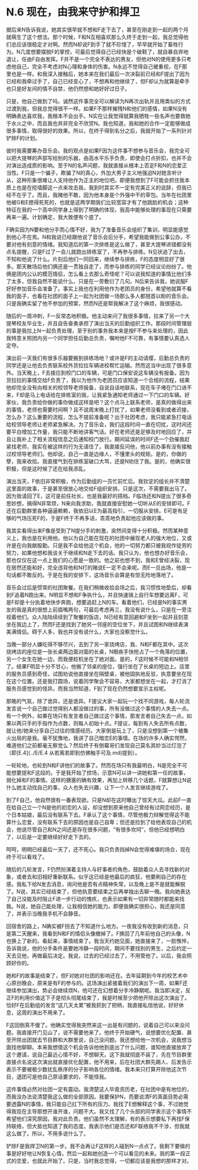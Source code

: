 # N.6 现在，由我来守护和捍卫

据后来N告诉我说，她其实很早就不想和F走下去了，甚至在刚走到一起的两个月就萌生了这个想法。那个时候，F和N互相喜欢那么久终于走到一起，我总觉得他们总应该很稳定才对啊。然而N却说F到手了就不珍惜了，早早就开始了畜牲行为。N几度想要摆脱F的掌控，可最后觉得自己已经快是个破鞋了，就自暴自弃地退让，任由F自由发挥。F并不是一个完全不表达的男友，但他对N的使用更多只考虑他自己，完全不考虑对N心理和身体的伤害。N永远不觉得自己被重视，在F那里也是一样。和我深入接触后，她本来在我们最后一次决裂前已经和F提出了因为已经和我牵过手了，自己已经变心了，不想再和他继续了，但F却认为就算是牵手也只是好友间的情不自禁，他仍然想和她好好过日子。

只是，他自己做到了吗。诚然这件事完全可以解读为N再次出轨并且用类似的方式过渡到我，但我总觉得很不一样。如果F不那样摧残N和他们的感情，如果N没有明确表达喜欢我，我根本不会出手。N实在让我觉得就算我牺牲一些名声也要救她于水火之中，而且我也并非完全不欣赏N。我也知道，我和她的合作一定能够做成很多事情，取得很好的效果。所以，在终于得到名分之后，我就开始了一系列针对铲除F的计划。

彼时我需要筹办音乐会。我的观点是如果F因为这件事不想参与音乐会，我完全可以把大提琴的声部写给别的乐器，由高水平乐手负责，即使会打点折扣，也并不会对演出造成质的影响。至于N的名声问题，我就直接从根本上否定F和N的恋爱正当性。F只是一个骗子，欺骗了N的真心，外加大男子主义地强迫N对她言听计从，这种形象很难让人支持他作为正主的地位吧。即便我想到了F可能会抓住我本质上也是在挖墙脚这一点来攻击我，我到时其实不一定有完美正义的说辞，但我已经不在乎了。而且，我赌他不敢，因为他本身是个外强中干的草包。当年在社团里他被G和E摁得死死的，也就是这两学期我们比较宽容才有了他跳脸的机会；这种特征在我的一个高中同学身上得到了明确的体现，我高中能够处理的事现在只需要再来一遍。计划确定，我大致便有个底了。

F确实因为N要和他分手而心情不好，我为了准备音乐会组织了集训，明显能感觉到他心不在焉。N和我说已经跟他说了音乐会后分手，希望我能做到公事公办，不要对他有刻意的情绪。我知道后的第一次排练是这么做了，甚至大提琴进错都没有点名提醒，只是F过了一会儿就跑出排练室了，不再参与排练。N见状追了出去，不知和他说了什么。片刻后他们一同回来，继续参与排练，F的态度明显好了很多。那天散场后他们俩还是一贯独自走了，而参与排练的同学已经议论纷纷了。他俩是团内公认的模范情侣，怎么看上去那么奇怪呢？可以说我知道的事情比他们多了太多，但我自然不能说什么，只是在一旁敷衍了几句。N后来告诉我，她说服F好好参加音乐会准备了。事实上我也在利用他作为老团员的身份，希望他就算不看我的面子，也看在社团的面子上一起为社团做一场那么多人都翘首以盼的音乐会。只是我确实留了他不参加的预案，然而N还是帮我解决了这个麻烦，我很感动。

随后的一周冲刺，F一反常态地积极。他主动来问了我很多事情，拉来了另一个大提琴校友毕业生，并且自告奋勇承担了演出当天的后勤组织工作。那段时间管理层的事是我拉上N一起负责处理，至于别的事务我本来是按F不参与来处理的，因此我特意关照团内另一个同学担任后勤总负责，嘱咐他F不可靠，有事情要认真选人定夺。

演出前一天我们有很多乐器要搬到排练场地？或许是F的主动请缨，后勤总负责的同学还是让他去负责联系校外货拉拉车辆进校帮忙运输。然而这当中出现了很多意外。当天晚上，F去接应到校门口的车辆，可是门口保安说这车辆没有报备。因为货拉拉的事情交给F负责了，我以为他作为老团员应该知道一个合规的流程，结果他却完全没有向相关的校领导老师报备，自说自话地联系，现在车子堵在门口进不来，F却是马上电话给在排练室的我，让我紧急通知老师通过一下门口的车辆。好家伙，我负责给你做的事你做成这样是吧？这个点马上联系老师，是真的做得出来的事情，老师也需要时间啊？且不说周末晚上打扰了，如果老师没看到或者迟接，怎么办？这么重要的流程，怎么不提前准备呢？出于社团考虑，我只能紧急打电话给校领导老师让老师紧急解决。为了音乐会，我们这段时间一直在叨扰，这时间还要平白增加工作量，我只能不断地讲客气话。好在老师还是足够及时地回应了，并且让我补上了相关流程信息之后通知校门放行。期间延误的时间F还一个劲催我赶紧找老师，我实在被这样的行为无语住了。我直接反问他，他以前办事有没有接触过校领导老师们。他却说，自己一直是边缘人，不懂里头的规矩。是的，你做的孽，我来收拾。我直接气到在排练室破口大骂，还是N劝住了我。是的，他确实很积极，但是这时候了还在给我添乱。

演出当天，F依旧非常积极，作为后勤组的一员忙前忙后。我钦定的组长并不清楚这里面的故事，于是甚至很放心地交给F组织安排。只是这次，不需要我出马了。因为我请回了E，这可是前任社长，也是我最好的搭档。F临场还和N提出了很多奇思妙想，搞得N非常烦，N来向我求助，我就直接安慰她一切听从E的安排即可。F还在后勤群里各种逼逼赖赖，我依旧以E为最高指引，一切服从安排。E可是有足够的气场压死F的，于是F终于不再多话，乖乖地负责起他应该做的事。

我其实看得出来F像是受到了N提分手的刺激，突然间变得十分积极。然而某种意义上，我也是在利用他。他以为自己能在现在的社团中展现老人的强大地位，又或许是在向我献殷勤。只是我不会给他这个机会，他的一切努力都只被我视作徒劳的努力，如果他想和我谈关于继续和N走下去的话。我只认为，他也想办好音乐会，那也仅仅在这一点上我们的心愿是一致的。他之前也想不到，我和E曾经决裂，现在居然还能和好，完全违背他和N打的赌说E一定不会来呢。而E一旦出场，他是一句话都不敢反的。于是在我的安排下，这场音乐会算是有惊无险地落地了。

音乐会过后是惯常的社团聚餐。在我们稍微收拾会场之后，我习惯性地垫后，却看到F追着N跑出来。N明显不想和F争执什么，并且快速骑上自行车想要远离F，可是F却是十分执着地快步奔跑，想要追赶上N的车。看着他们，已经是N的事实男友的我是真的很想上前插嘴两句，可最后考虑再三，我没有说什么，只是在一旁注视着他们。众人陆陆续续到了聚餐的饭店，N已经有意回避和F坐到一起并且刻意坐在我边上了，然而F还是找到了她另一邻座的空位坐下，并且试图和N继续表演美满情侣。碍于人多，我也并没有说什么，大家也没察觉什么。

当晚一部分人嫌吃得不够尽兴，去到了另一家烧烤店，我、N和F都在其中。这次烧烤店的座位是一张长桌两边面对面的长桌，N眼疾手快抢占了一个角落的位置，另一个女生在她一边，而我便趁机坐在了她对面。是的，F这时候不可能和N相邻了。结果F明显十分不甘心，他搬了邻桌的座位，强行坐在了长桌的短边上。店里的服务员感到奇怪，试图劝说他直接坐在隔壁桌，被他固执地反驳，执意要坐在现在这个位置。还是我打圆场，说着同学聚会不容易，大家都想坐在一起，才打消了服务员感觉到的怪异。而我当然知道，F到了现在仍然想要宣示主权呢。

那晚的气氛，除了诡异，还是诡异。F提议大家一起玩一个找不同游戏，每人轮流发言说一个自己做过觉得别人都没做过的事，所有没做过这个事情的人失去一点。有一个例外，如果在场只有发言者自己做过这个事情，那发言者自己失去一点。如果以两只手的手指作为点数，则每人初始十点。F提议，每到有人失去所有点数，就让他/她来分享自己过往的情感经历。大家倒是玩上了，只是没想到第一个被集火出局的是我。毫不犹豫地，我讲了自己暗恋E的事情。在场的许多人确实愕然，难道他们之前都毫无察觉么？然后终于有倒霉哥们发现自己莫名其妙当过灯泡了（即[E.4](../E/E.4 从若离若即到仿佛触手可及.md)提到）。

一轮轮地，也轮到N和F讲他们的故事了。然而在场只有我最明白，N是完全不可能想要提和F这段的。于是我开始了控场，示意N可以讲一讲她和第一任的故事，弱化掉和F的事情。这样的搪塞的确有效果，再加上转移几个话题，F就算想让N说什么她主动找自己的事，众人也失去兴趣，让下一个人发言继续游戏了。

到了F自己，他自然很有一番表现欲。只是N却在这时曝出了惊天大瓜。此前F一直在给自己立一个N是他的初恋的人设，却没想到原来他自己曾经有过网恋经历，是个日本姑娘，最后没有联系下去。F承认了这个事情，尽管他极力辩解觉得这不能算什么恋爱，没有联系下去的原因也是自己自卑；但还是捡到了给他表现自己的机会，他说尽管自己和N之间还是存在很多问题，“有很多坎坷”，但他已经想明白了，以后是一定要继续好好走下去的。

呵呵，明明已经最后一天了，还不死心。我只负责挡掉N会觉得难堪的场合，现在终于可以看戏了。

随后的几轮发言，F仍然扮演着主持人与好事者的角色，鼓励着众人去寻找新的对象，或者去和旧相好重新联系。似乎这已经是他最后的疯狂，他要刷自己的存在感。我私下给N发去消息，询问他是否有点精神失常，以及晚上是不是就能解脱了。N说，其实已经结束了，但他执意要结束之后再单独出去聊一晚。我向她表达了自己没能及时阻止F进一步行动的愧疚，也表示如果有一切异常随时都能来找我。N说，她自己能处理，让我相信她的能力。即便我确实很担心，我还是同意了，并表示当晚我手机不会静音。

回宿舍的路上，N确实被F拐去了不知道什么地方。一夜我没有收到新的消息，只是第二天醒来，我看到N和F的情侣头像撤掉了。F换回了几年前他自己的头像，N也换上了新的。看起来，事情结束了。我当天约她见面，她直接来了，一脸憔悴，告诉我说，他的分手条件是要她冷静一段时间，期间不要找别的男生，之后约定一天去见他，再做最后决定。我说，过去的已经过去了，不用管他了。以后，我会照顾好你的。

她和F的故事是结束了，但F对她对社团的影响还在。去年延期到今年的校艺术中心原创晚会，原来是有F的参与的。这场演出紧接着我们的演出下一周，如果F还继续参加演出，势必会继续烦N，他可还在幻想着分手冷静期呢。我当即决定，反正F的利用价值这下子是彻头彻尾结束了，我是时候至少把他开除出这次演出了。恰好F在后勤组的发言“这几天太累”被我抓到了把柄，我直接私信他说，好好休息，这周的演出不用来了。

F这回倒真不傻了。他确实觉得我突然来这一出是有问题的，说着自己可以来没问题。我直接开门见山了，说不需要他来了。他终于开始硬气，说想要优化配置、甚至开除出团就去节目群和大群里说，自己没问题。我还想给他一次机会，说我想当面找他聊聊。本来我想借这个机会告诉他他到底出了什么问题，谁知他直接放弃了这个邀请，说自己最近心情不好，不想聊天。这下我就彻底不装了，先在节目群里直接点名说这次演出就直接优化配置，他不用来，后在社团大群先踢人、后发告示表示不要被极少数扰乱秩序的分子影响各位的情绪。我本来只打算开除他这次节目，退团可是他自己原话要求的，不能怪我。

这件事情必然对社团一定有震动。我清楚这人毕竟资历老，在社团中是有地位的，而我没办法说清楚我这么做的全部原因。我要保护N，而要说清F的真面目势必需要透露N的事情，我只能自己扛下所有的压力。我找了E想解释这个事，不过她觉得我现在主导那想开谁开谁，问题不大。我又找了几个头部的同学表示这个事情不希望他们深究原因，我对此负责。他们虽然不太理解，有的表示想要私下再找F保持联络，但大抵也知道了我的态度。我表示他们是否还和F联络我不干涉，但我就这么做了。所以，不用多说什么了。

铲除F是我捍卫N的第一步。我不会再让F这样的人碰到N一点点了。我剩下要做的事是好好地让N恢复心情，然后一起和她创造一个可以看见的未来。我的第一段正式的恋爱，也就此开始了。只是，当时我总觉得，一切都应该是我想的那样才对。
